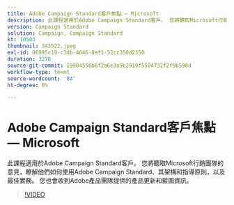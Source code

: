 ```yaml
---
title: Adobe Campaign Standard客戶焦點 — Microsoft
description: 此課程適用於Adobe Campaign Standard客戶。 您將聽取Microsoft行銷團隊的意見，瞭解他們如何使用Adobe Campaign Standard。
version: Campaign Standard
solution: Campaign, Campaign Standard
kt: 10503
thumbnail: 343522.jpeg
exl-id: 06995c19-c3db-4646-8ef1-52cc350d2350
duration: 3278
source-git-commit: 19904556b6f2a6e3a9e2919f5504732f2f9b598d
workflow-type: tm+mt
source-wordcount: '84'
ht-degree: 0%

---
```


# Adobe Campaign Standard客戶焦點 — Microsoft

此課程適用於Adobe Campaign Standard客戶。 您將聽取Microsoft行銷團隊的意見，瞭解他們如何使用Adobe Campaign Standard、其架構和指導原則，以及最佳實務。 您也會收到Adobe產品團隊提供的產品更新和藍圖資訊。

>[!VIDEO](https://video.tv.adobe.com/v/343522/?quality=12&learn=on)
